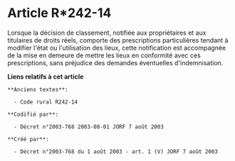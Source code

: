 # Article R*242-14

Lorsque la décision de classement, notifiée aux propriétaires et aux titulaires de droits réels, comporte des prescriptions
particulières tendant à modifier l'état ou l'utilisation des lieux, cette notification est accompagnée de la mise en demeure
de mettre les lieux en conformité avec ces prescriptions, sans préjudice des demandes éventuelles d'indemnisation.

**Liens relatifs à cet article**

	**Anciens textes**:

	  - Code rural R242-14

	**Codifié par**:

	  - Décret n°2003-768 2003-08-01 JORF 7 août 2003

	**Créé par**:

	  - Décret n°2003-768 du 1 août 2003 - art. 1 (V) JORF 7 août 2003
